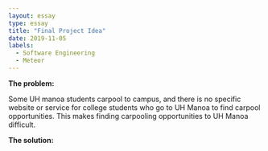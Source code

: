 ```yaml
---
layout: essay
type: essay
title: "Final Project Idea"
date: 2019-11-05
labels:
  - Software Engineering
  - Meteor
---
```


<b>The problem:</b> 
<p>Some UH manoa students carpool to campus, and there is no specific website or service for college students who go to UH Manoa to find carpool opportunities. This makes finding carpooling opportunities to UH Manoa difficult. </p>

<b>The solution:</b> 
